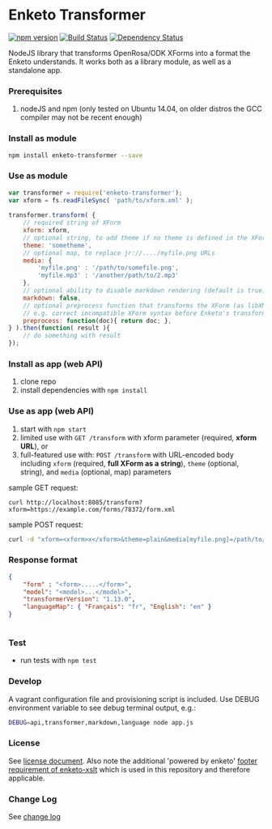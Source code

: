 Enketo Transformer 
=================

[![npm version](https://badge.fury.io/js/enketo-transformer.svg)](http://badge.fury.io/js/enketo-transformer) [![Build Status](https://travis-ci.org/enketo/enketo-transformer.svg?branch=master)](https://travis-ci.org/enketo/enketo-transformer) [![Dependency Status](https://david-dm.org/enketo/enketo-transformer.svg)](https://david-dm.org/enketo/enketo-transformer)

NodeJS library that transforms OpenRosa/ODK XForms into a format the Enketo understands. It works both as a library module, as well as a standalone app.

### Prerequisites

1. nodeJS and npm (only tested on Ubuntu 14.04, on older distros the GCC compiler may not be recent enough)

### Install as module

```bash
npm install enketo-transformer --save
```

### Use as module

```js
var transformer = require('enketo-transformer');
var xform = fs.readFileSync( 'path/to/xform.xml' );
  
transformer.transform( {
    // required string of XForm
    xform: xform,
    // optional string, to add theme if no theme is defined in the XForm
    theme: 'sometheme', 
    // optional map, to replace jr://..../myfile.png URLs
    media: {
        'myfile.png' : '/path/to/somefile.png',
        'myfile.mp3' : '/another/path/to/2.mp3'
    },
    // optional ability to disable markdown rendering (default is true)
    markdown: false,
    // optional preprocess function that transforms the XForm (as libXMLJs object) to 
    // e.g. correct incompatible XForm syntax before Enketo's transformation takes place 
    preprocess: function(doc){ return doc; },
} ).then(function( result ){
    // do something with result
});
```

### Install as app (web API)
1. clone repo
2. install dependencies with `npm install`

### Use as app (web API)

1. start with `npm start`
2. limited use with `GET /transform` with xform parameter (required, **xform URL**), or
3. full-featured use with: `POST /transform` with URL-encoded body including `xform` (required, **full XForm as a string**), `theme` (optional, string), and `media` (optional, map) parameters

sample GET request:
```
curl http://localhost:8085/transform?xform=https://example.com/forms/78372/form.xml
```

sample POST request: 
```bash
curl -d "xform=<xform>x</xform>&theme=plain&media[myfile.png]=/path/to/somefile.png&media[this]=that" http://localhost:8085/transform
```

### Response format

```json
{
    "form" : "<form>.....</form>",
    "model": "<model>...</model>",
    "transformerVersion": "1.13.0",
    "languageMap": { "Français": "fr", "English": "en" }
}
    
```

### Test

* run tests with `npm test`

### Develop
 
A vagrant configuration file and provisioning script is included. Use DEBUG environment variable to see debug terminal output, e.g.:

```bash
DEBUG=api,transformer,markdown,language node app.js
```

### License

See [license document](./LICENSE). Also note the additional 'powered by enketo' [footer requirement of enketo-xslt](https://github.com/enketo/enketo-xslt#license) which is used in this repository and therefore applicable.

### Change Log

See [change log](./CHANGELOG.md)
